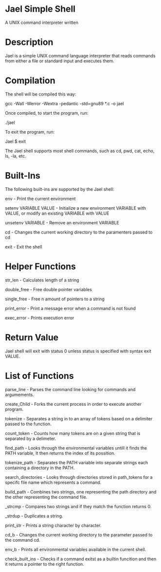 # Jael Simple Shell


A UNIX command interpreter written 

# Description

 
Jael is a simple UNIX command language interpreter that reads commands from either a file or standard input and executes them.

# Compilation


The shell will be compiled this way:

gcc -Wall -Werror -Wextra -pedantic -std=gnu89 *.c -o jael

Once compiled, to start the program, run:

./jael

To exit the program, run:

Jael $ exit


The Jael shell supports most shell commands, such as cd, pwd, cat, echo, ls, -la, etc.


# Built-Ins


The following built-ins are supported by the Jael shell:


env - Print the current environment

setenv VARIABLE VALUE - Initialize a new environment VARIABLE with VALUE, or modify an existing VARIABLE with VALUE

unsetenv VARIABLE - Remove an environment VARIABLE

cd - Changes the current working directory to the paramenters passed to cd

exit - Exit the shell

# Helper Functions


str_len - Calculates length of a string

double_free - Free double pointer variables

single_free - Free n amount of pointers to a string

print_error - Print a message error when a command is not found

exec_error - Prints execution error

# Return Value

Jael shell will exit with status 0 unless status is specified with syntax exit VALUE.

# List of Functions

parse_line - Parses the command line looking for commands and argumements.

create_Child - Forks the current process in order to execute another program.

tokenize - Separates a string in to an array of tokens based on a delimiter passed to the function.

count_token - Counts how many tokens are on a given string that is separated by a delimeter.

find_path - Looks through the environmental variables untill it finds the PATH variable, It then returns the index of its possition.

tokenize_path - Separates the PATH variable into separate strings each containing a directory in the PATH.

search_directories - Looks through directories stored in path_tokens for a specifc file name which represents a command.

build_path - Combines two strings, one representing the path directory and the other representing the command file.

_strcmp - Compares two strings and if they match the function returns 0.

_strdup - Duplicates a string.

print_str - Prints a string character by character.

cd_b - Changes the current working directory to the parameter passed to the command cd.

env_b - Prints all environmental variables available in the current shell.

check_built_ins - Checks if a command exitst as a builtin funcition and then it returns a pointer to the right function.
